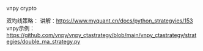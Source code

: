vnpy crypto

双均线策略：
讲解：https://www.myquant.cn/docs/python_strategyies/153
vnpy示例：https://github.com/vnpy/vnpy_ctastrategy/blob/main/vnpy_ctastrategy/strategies/double_ma_strategy.py